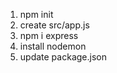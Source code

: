 1. npm init
2. create src/app.js
3. npm i express
4. install nodemon
5. update package.json

<!--
Schema → Model → Document → Collection
 -->
